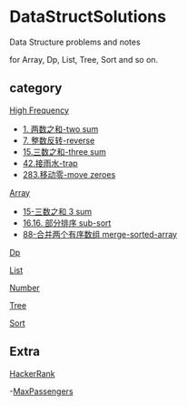 # DataStructSolutions

Data Structure problems and notes

for Array, Dp, List, Tree, Sort and so on.

## category

[High Frequency](https://github.com/imononoke/DataStructSolutions/tree/main/src/com/isa/highFrequency)

- [1. 两数之和-two sum](https://github.com/imononoke/DataStructSolutions/tree/main/src/com/isa/highFrequency/_1_twoSum.java)
- [7. 整数反转-reverse](https://github.com/imononoke/DataStructSolutions/tree/main/src/com/isa/highFrequency/_7_reverse.java)
- [15.三数之和-three sum](https://github.com/imononoke/DataStructSolutions/tree/main/src/com/isa/highFrequency/_15_threeSum.java)
- [42.接雨水-trap](https://github.com/imononoke/DataStructSolutions/tree/main/src/com/isa/highFrequency/_42_trap.java)
- [283.移动零-move zeroes](https://github.com/imononoke/DataStructSolutions/tree/main/src/com/isa/highFrequency/_283_moveZeroes.java)

[Array](https://github.com/imononoke/DataStructSolutions/tree/main/src/com/isa/array)

- [15-三数之和 3 sum](https://github.com/imononoke/DataStructSolutions/blob/main/src/com/isa/array/_15_threeSum.java)
- [16.16. 部分排序 sub-sort](https://github.com/imononoke/DataStructSolutions/blob/main/src/com/isa/array/_16_16_subSort.java)
- [88-合并两个有序数组 merge-sorted-array](https://github.com/imononoke/DataStructSolutions/blob/main/src/com/isa/array/_88_merge.java)

[Dp](https://github.com/imononoke/DataStructSolutions/tree/main/src/com/isa/dp)

[List](https://github.com/imononoke/DataStructSolutions/tree/main/src/com/isa/list)

[Number](https://github.com/imononoke/DataStructSolutions/tree/main/src/com/isa/number)

[Tree](https://github.com/imononoke/DataStructSolutions/tree/main/src/com/isa/tree)

[Sort](https://github.com/imononoke/DataStructSolutions/tree/main/src/com/isa/sort)

## Extra

[HackerRank](https://github.com/imononoke/DataStructSolutions/tree/main/src/com/isa/hackerrank)

-[MaxPassengers](https://github.com/imononoke/DataStructSolutions/tree/main/src/com/isa/hackerrank/MaxPassengers.java)


